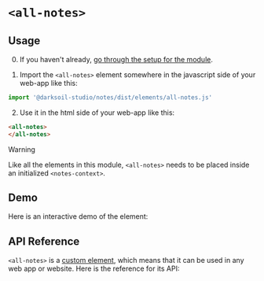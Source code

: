 # `<all-notes>`

## Usage

0. If you haven't already, [go through the setup for the module](/setup).

1. Import the `<all-notes>` element somewhere in the javascript side of your web-app like this:

```js
import '@darksoil-studio/notes/dist/elements/all-notes.js'
```

2. Use it in the html side of your web-app like this:

```html
<all-notes>
</all-notes>
```

> [!WARNING]
> Like all the elements in this module, `<all-notes>` needs to be placed inside an initialized `<notes-context>`.

## Demo

Here is an interactive demo of the element:

<element-demo>
</element-demo>

<script setup>
import { onMounted } from "vue";
import { ProfilesClient, ProfilesStore } from '@darksoil-studio/profiles-zome';
import { demoProfiles, ProfilesZomeMock } from '@darksoil-studio/profiles-zome/dist/mocks.js';
import { decodeHashFromBase64, encodeHashToBase64 } from '@holochain/client';
import { render } from "lit";
import { html, unsafeStatic } from "lit/static-html.js";

import { NotesZomeMock, sampleNote } from "../../ui/src/mocks.ts";
import { NotesStore } from "../../ui/src/notes-store.ts";
import { NotesClient } from "../../ui/src/notes-client.ts";

onMounted(async () => {
  // Elements need to be imported on the client side, not the SSR side
  // Reference: https://vitepress.dev/guide/ssr-compat#importing-in-mounted-hook
  await import('@api-viewer/docs/lib/api-docs.js');
  await import('@api-viewer/demo/lib/api-demo.js');
  await import('@darksoil-studio/profiles-zome/dist/elements/profiles-context.js');
  if (!customElements.get('notes-context')) await import('../../ui/src/elements/notes-context.ts');
  if (!customElements.get('all-notes')) await import('../../ui/src/elements/all-notes.ts');

  const profiles = await demoProfiles();

  const profilesMock = new ProfilesZomeMock(
    profiles,
    Array.from(profiles.keys())[0]
  );
  const profilesStore = new ProfilesStore(new ProfilesClient(profilesMock, "notes_test"));

  const mock = new NotesZomeMock();
  const client = new NotesClient(mock, "notes_test");

  const note = await sampleNote(client);

  const record = await mock.create_note(note);

  const store = new NotesStore(client);
  
  render(html`
    <profiles-context .store=${profilesStore}>
      <notes-context .store=${store}>
        <api-demo src="custom-elements.json" only="all-notes" exclude-knobs="store">
          <template data-element="all-notes" data-target="host">
            <all-notes ></all-notes>
          </template>
        </api-demo>
      </notes-context>
    </profiles-context>
  `, document.querySelector('element-demo'))
  })


</script>

## API Reference

`<all-notes>` is a [custom element](https://web.dev/articles/custom-elements-v1), which means that it can be used in any web app or website. Here is the reference for its API:

<api-docs src="custom-elements.json" only="all-notes">
</api-docs>
